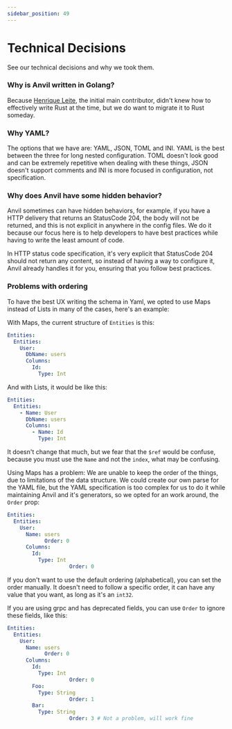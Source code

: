 ```yaml
---
sidebar_position: 49
---
```


# Technical Decisions

See our technical decisions and why we took them.

### Why is Anvil written in Golang?

Because [Henrique Leite](https://henriqueleite42.com), the initial main contributor, didn't knew how to effectively write Rust at the time, but we do want to migrate it to Rust someday.

### Why YAML?

The options that we have are: YAML, JSON, TOML and INI. YAML is the best between the three for long nested configuration. TOML doesn't look good and can be extremely repetitive when dealing with these things, JSON doesn't support comments and INI is more focused in configuration, not specification.

### Why does Anvil have some hidden behavior?

Anvil sometimes can have hidden behaviors, for example, if you have a HTTP delivery that returns an StatusCode 204, the body will not be
returned, and this is not explicit in anywhere in the config files. We do it because our focus here is to help developers to have best practices
while having to write the least amount of code.

In HTTP status code specification, it's very explicit that StatusCode 204 should not return any content, so instead of having a way to configure
it, Anvil already handles it for you, ensuring that you follow best practices.

### Problems with ordering

To have the best UX writing the schema in Yaml, we opted to use Maps instead of Lists in many of the cases, here's an example:

With Maps, the current structure of `Entities` is this:
```yaml
Entities:
  Entities:
    User:
      DbName: users
      Columns:
        Id:
          Type: Int
```

And with Lists, it would be like this:
```yaml
Entities:
  Entities:
    - Name: User
      DbName: users
      Columns:
        - Name: Id
          Type: Int
```

It doesn't change that much, but we fear that the `$ref` would be confuse, because you must use the `Name` and not the `index`, what may be confusing.

Using Maps has a problem: We are unable to keep the order of the things, due to limitations of the data structure. We could create our own parse for the YAML file, but the YAML specification is too complex for us to do it while maintaining Anvil and it's generators, so we opted for an work around, the `Order` prop:

```yaml
Entities:
  Entities:
    User:
      Name: users
			Order: 0
      Columns:
        Id:
          Type: Int
					Order: 0
```

If you don't want to use the default ordering (alphabetical), you can set the order manually. It doesn't need to follow a specific order, it can have any value that you want, as long as it's an `int32`.

If you are using grpc and has deprecated fields, you can use `Order` to ignore these fields, like this:

```yaml
Entities:
  Entities:
    User:
      Name: users
			Order: 0
      Columns:
        Id:
          Type: Int
					Order: 0
        Foo:
          Type: String
					Order: 1
        Bar:
          Type: String
					Order: 3 # Not a problem, will work fine
```
